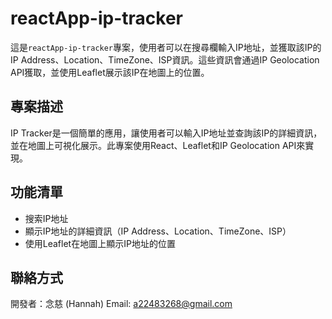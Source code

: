 # reactApp-ip-tracker

這是`reactApp-ip-tracker`專案，使用者可以在搜尋欄輸入IP地址，並獲取該IP的IP Address、Location、TimeZone、ISP資訊。這些資訊會通過IP Geolocation API獲取，並使用Leaflet展示該IP在地圖上的位置。

## 專案描述

IP Tracker是一個簡單的應用，讓使用者可以輸入IP地址並查詢該IP的詳細資訊，並在地圖上可視化展示。此專案使用React、Leaflet和IP Geolocation API來實現。

## 功能清單

- 搜索IP地址
- 顯示IP地址的詳細資訊（IP Address、Location、TimeZone、ISP）
- 使用Leaflet在地圖上顯示IP地址的位置

## 聯絡方式
開發者：念慈 (Hannah) Email: a22483268@gmail.com
